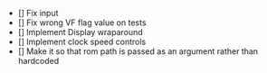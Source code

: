 - [] Fix input
- [] Fix wrong VF flag value on tests
- [] Implement Display wraparound
- [] Implement clock speed controls
- [] Make it so that rom path is passed as an argument rather than hardcoded

